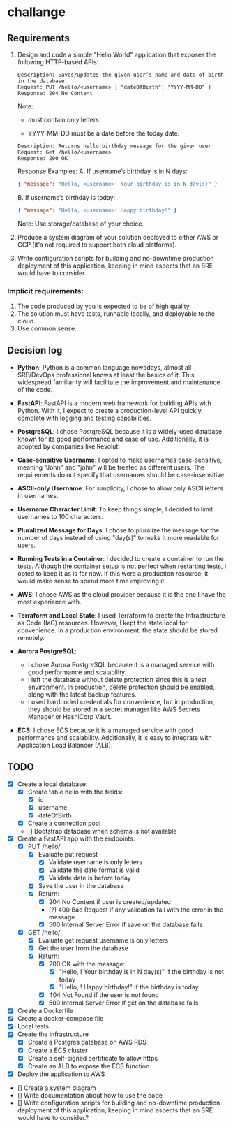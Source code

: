 # challange

## Requirements

1.  Design and code a simple "Hello World" application that exposes the following
    HTTP-based APIs:

    ```
    Description: Saves/updates the given user’s name and date of birth in the database.
    Request: PUT /hello/<username> { "dateOfBirth": "YYYY-MM-DD" }
    Response: 204 No Content
    ```

    Note:

    - <username> must contain only letters.

    - YYYY-MM-DD must be a date before the today date.

    ```
    Description: Returns hello birthday message for the given user
    Request: Get /hello/<username>
    Response: 200 OK
    ```

    Response Examples:
    A. If username’s birthday is in N days:

    ```json
    { "message": "Hello, <username>! Your birthday is in N day(s)" }
    ```

    B. If username’s birthday is today:

    ```json
    { "message": "Hello, <username>! Happy birthday!" }
    ```

    Note: Use storage/database of your choice.

2.  Produce a system diagram of your solution deployed to either AWS or GCP (it's not required to support both cloud platforms).

3.  Write configuration scripts for building and no-downtime production deployment of this application, keeping in mind aspects that an SRE would have to consider.

### Implicit requirements:

1. The code produced by you is expected to be of high quality.
2. The solution must have tests, runnable locally, and deployable to the cloud.
3. Use common sense.

## Decision log

- **Python**: Python is a common language nowadays, almost all SRE/DevOps professional knows at least the basics of it. This widespread familiarity will facilitate the improvement and maintenance of the code.

- **FastAPI**: FastAPI is a modern web framework for building APIs with Python. With it, I expect to create a production-level API quickly, complete with logging and testing capabilities.

- **PostgreSQL**: I chose PostgreSQL because it is a widely-used database known for its good performance and ease of use. Additionally, it is adopted by companies like Revolut.

- **Case-sensitive Username**: I opted to make usernames case-sensitive, meaning "John" and "john" will be treated as different users. The requirements do not specify that usernames should be case-insensitive.

- **ASCII-only Username**: For simplicity, I chose to allow only ASCII letters in usernames.

- **Username Character Limit**: To keep things simple, I decided to limit usernames to 100 characters.

- **Pluralized Message for Days**: I chose to pluralize the message for the number of days instead of using "day(s)" to make it more readable for users.

- **Running Tests in a Container**: I decided to create a container to run the tests. Although the container setup is not perfect when restarting tests, I opted to keep it as is for now. If this were a production resource, it would make sense to spend more time improving it.

- **AWS**: I chose AWS as the cloud provider because it is the one I have the most experience with.

- **Terraform and Local State**: I used Terraform to create the Infrastructure as Code (IaC) resources. However, I kept the state local for convenience. In a production environment, the state should be stored remotely.

- **Aurora PostgreSQL**:

  - I chose Aurora PostgreSQL because it is a managed service with good performance and scalability.
  - I left the database without delete protection since this is a test environment. In production, delete protection should be enabled, along with the latest backup features.
  - I used hardcoded credentials for convenience, but in production, they should be stored in a secret manager like AWS Secrets Manager or HashiCorp Vault.

- **ECS**: I chose ECS because it is a managed service with good performance and scalability. Additionally, it is easy to integrate with Application Load Balancer (ALB).

## TODO

- [x] Create a local database:
  - [x] Create table hello with the fields:
    - [x] id
    - [x] username
    - [x] dateOfBirth
  - [x] Create a connection pool
  - [] Bootstrap database when schema is not available
- [x] Create a FastAPI app with the endpoints:
  - [x] PUT /hello/<username>
    - [x] Evaluate put request
      - [x] Validate username is only letters
      - [x] Validate the date format is valid
      - [x] Validate date is before today
    - [x] Save the user in the database
    - [x] Return:
      - [x] 204 No Content if user is created/updated
      - [?] 400 Bad Request if any validation fail with the error in the message
      - [x] 500 Internal Server Error if save on the database fails
  - [x] GET /hello/<username>
    - [x] Evaluate get request username is only letters
    - [x] Get the user from the database
    - [x] Return:
      - [x] 200 OK with the message:
        - [x] "Hello, <username>! Your birthday is in N day(s)" if the birthday is not today
        - [x] "Hello, <username>! Happy birthday!" if the birthday is today
      - [x] 404 Not Found if the user is not found
      - [x] 500 Internal Server Error if get on the database fails
- [x] Create a Dockerfile
- [x] Create a docker-compose file
- [x] Local tests
- [x] Create the infrastructure
  - [x] Create a Postgres database on AWS RDS
  - [x] Create a ECS cluster
  - [x] Create a self-signed certificate to allow https
  - [x] Create an ALB to expose the ECS function
- [x] Deploy the application to AWS
- [] Create a system diagram
- [] Write documentation about how to use the code
- [] Write configuration scripts for building and no-downtime production deployment of this application, keeping in mind aspects that an SRE would have to consider.?
